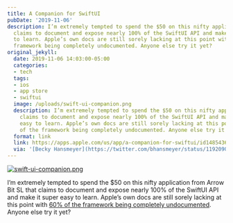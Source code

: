 ```yaml
---
title: A Companion for SwiftUI
pubDate: '2019-11-06'
description: I’m extremely tempted to spend the $50 on this nifty application that
  claims to document and expose nearly 100% of the SwiftUI API and make it super easy
  to learn. Apple’s own docs are still sorely lacking at this point with 60% of the
  framework being completely undocumented. Anyone else try it yet?
original_jekyll:
  date: 2019-11-06 14:03:00-05:00
  categories:
  - tech
  tags:
  - ios
  - app store
  - swiftui
  image: /uploads/swift-ui-companion.png
  description: I’m extremely tempted to spend the $50 on this nifty application that
    claims to document and expose nearly 100% of the SwiftUI API and make it super
    easy to learn. Apple’s own docs are still sorely lacking at this point with 60%
    of the framework being completely undocumented. Anyone else try it yet?
  format: link
  link: https://apps.apple.com/us/app/a-companion-for-swiftui/id1485436674?ls=1&mt=12
  via: '[Becky Hansmeyer](https://twitter.com/bhansmeyer/status/1192090820188557314)'
---
```


[![swift-ui-companion.png](/uploads/swift-ui-companion.png)](https://apps.apple.com/us/app/a-companion-for-swiftui/id1485436674?ls=1&mt=12)

I’m extremely tempted to spend the $50 on this nifty application from Arrow Bit SL that claims to document and expose nearly 100% of the SwiftUI API and make it super easy to learn. Apple’s own docs are still sorely lacking at this point with [60% of the framework being completely undocumented](https://nooverviewavailable.com). Anyone else try it yet?
